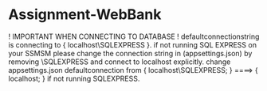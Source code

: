 # Assignment-WebBank


! IMPORTANT WHEN CONNECTING TO DATABASE !
defaultconnectionstring is connecting to { localhost\\SQLEXPRESS }.
if not running SQL EXPRESS on your SSMSM please change the connection string in (appsettings.json) by removing \\SQLEXPRESS and connect to localhost explicitly.
change appsettings.json defaultconnection from {  localhost\\SQLEXPRESS;  } ====> {  localhost;  } if not running SQLEXPRESS.
